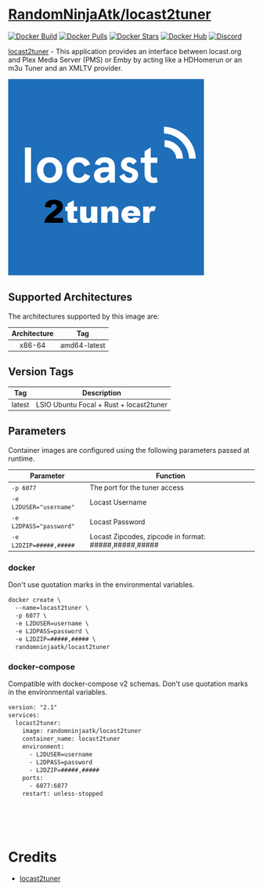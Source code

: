 # [RandomNinjaAtk/locast2tuner](https://github.com/RandomNinjaAtk/docker-locast2tuner)
[![Docker Build](https://img.shields.io/docker/cloud/automated/randomninjaatk/locast2dvr?style=flat-square)](https://hub.docker.com/r/randomninjaatk/locast2tuner)
[![Docker Pulls](https://img.shields.io/docker/pulls/randomninjaatk/locast2tuner?style=flat-square)](https://hub.docker.com/r/randomninjaatk/locast2tuner)
[![Docker Stars](https://img.shields.io/docker/stars/randomninjaatk/locast2tuner?style=flat-square)](https://hub.docker.com/r/randomninjaatk/locast2tuner)
[![Docker Hub](https://img.shields.io/badge/Open%20On-DockerHub-blue?style=flat-square)](https://hub.docker.com/r/randomninjaatk/locast2tuner)
[![Discord](https://img.shields.io/discord/747100476775858276.svg?style=flat-square&label=Discord&logo=discord)](https://discord.gg/JumQXDc "realtime support / chat with the community." )

[locast2tuner](https://github.com/wouterdebie/locast2tuner) - This application provides an interface between locast.org and Plex Media Server (PMS) or Emby by acting like a HDHomerun or an m3u Tuner and an XMLTV provider.

[![locast2tuner](https://raw.githubusercontent.com/RandomNinjaAtk/unraid-templates/master/randomninjaatk/img/locast2tuner.png)](https://github.com/wouterdebie/locast2tuner)

## Supported Architectures

The architectures supported by this image are:

| Architecture | Tag |
| :----: | --- |
| x86-64 | amd64-latest |

## Version Tags

| Tag | Description |
| :----: | --- |
| latest | LSIO Ubuntu Focal + Rust + locast2tuner |

## Parameters

Container images are configured using the following parameters passed at runtime.

| Parameter | Function |
| ---- | --- |
| `-p 6077` | The port for the tuner access |
| `-e L2DUSER="username"` | Locast Username |
| `-e L2DPASS="password"` | Locast Password |
| `-e L2DZIP=#####,#####` | Locast Zipcodes, zipcode in format: #####,#####,##### |

### docker
Don't use quotation marks in the environmental variables.

```
docker create \
  --name=locast2tuner \
  -p 6077 \
  -e L2DUSER=username \
  -e L2DPASS=password \
  -e L2DZIP=#####,##### \
  randomninjaatk/locast2tuner 
```


### docker-compose

Compatible with docker-compose v2 schemas. Don't use quotation marks in the environmental variables.

```
version: "2.1"
services:
  locast2tuner:
    image: randomninjaatk/locast2tuner 
    container_name: locast2tuner
    environment:
      - L2DUSER=username
      - L2DPASS=password
      - L2DZIP=#####,#####
    ports:
      - 6077:6077
    restart: unless-stopped
```

<br />
<br />
<br />

# Credits
- [locast2tuner](https://github.com/wouterdebie/locast2tuner)
